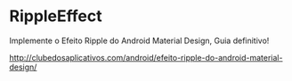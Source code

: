 # RippleEffect
Implemente o Efeito Ripple do Android Material Design, Guia definitivo!

http://clubedosaplicativos.com/android/efeito-ripple-do-android-material-design/
